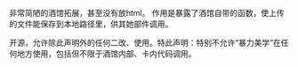 非常简陋的酒馆拓展，甚至没有放html。
作用是暴露了酒馆自带的函数，使上传的文件能保存到本地路径里，供其她部件调用。

开源，允许除此声明外的任何二改、使用。特此声明：特别不允许“暴力美学”在任何地方使用，包括但不限于酒馆内部、卡内代码调用。
